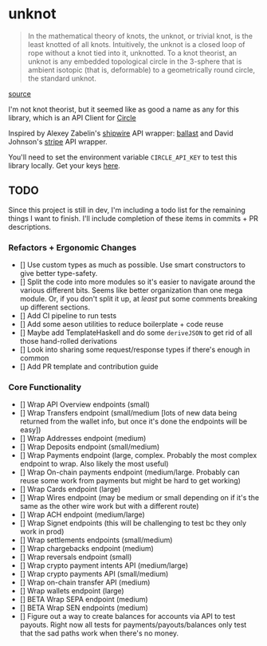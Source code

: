 # unknot

> In the mathematical theory of knots, the unknot, or trivial knot, is the least knotted of all knots. Intuitively, the unknot is a closed loop of rope without a knot tied into it, unknotted. To a knot theorist, an unknot is any embedded topological circle in the 3-sphere that is ambient isotopic (that is, deformable) to a geometrically round circle, the standard unknot.

[source](https://en.wikipedia.org/wiki/Unknot)

I'm not knot theorist, but it seemed like as good a name as any for this library, which is an API Client for [Circle](https://developers.circle.com/)

Inspired by Alexey Zabelin's [shipwire](https://www.shipwire.com/) API wrapper: [ballast](https://github.com/alexeyzab/ballast) and David Johnson's [stripe](https://github.com/dmjio/stripe) API wrapper.

You'll need to set the environment variable `CIRCLE_API_KEY` to test this library locally.  Get your keys [here](https://developers.circle.com/docs/api-keys).

## TODO

Since this project is still in dev, I'm including a todo list for the remaining things I want to finish.  I'll include completion of these items in commits + PR descriptions.

### Refactors + Ergonomic Changes

- [] Use custom types as much as possible.  Use smart constructors to give better type-safety.
- [] Split the code into more modules so it's easier to navigate around the various different bits.  Seems like better organization than one mega module.  Or, if you don't split it up, at _least_ put some comments breaking up different sections.
- [] Add CI pipeline to run tests
- [] Add some aeson utilities to reduce boilerplate + code reuse
- [] Maybe add TemplateHaskell and do some `deriveJSON` to get rid of all those hand-rolled derivations
- [] Look into sharing some request/response types if there's enough in common
- [] Add PR template and contribution guide

### Core Functionality

- [] Wrap API Overview endpoints (small)
- [] Wrap Transfers endpoint (small/medium [lots of new data being returned from the wallet info, but once it's done the endpoints will be easy])
- [] Wrap Addresses endpoint (medium)
- [] Wrap Deposits endpoint (small/medium)
- [] Wrap Payments endpoint (large, complex.  Probably the most complex endpoint to wrap.  Also likely the most useful)
- [] Wrap On-chain payments endpoint (medium/large.  Probably can reuse some work from payments but might be hard to get working)
- [] Wrap Cards endpoint (large)
- [] Wrap Wires endpoint (may be medium or small depending on if it's the same as the other wire work but with a different route)
- [] Wrap ACH endpoint (medium/large)
- [] Wrap Signet endpoints (this will be challenging to test bc they only work in prod)
- [] Wrap settlements endpoints (small/medium)
- [] Wrap chargebacks endpoint (medium)
- [] Wrap reversals endpoint (small)
- [] Wrap crypto payment intents API (medium/large)
- [] Wrap crypto payments API (small/medium)
- [] Wrap on-chain transfer API (medium)
- [] Wrap wallets endpoint (large)
- [] BETA Wrap SEPA endpoint (medium)
- [] BETA Wrap SEN endpoints (medium)
- [] Figure out a way to create balances for accounts via API to test payouts.  Right now all tests for payments/payouts/balances only test that the sad paths work when there's no money.
